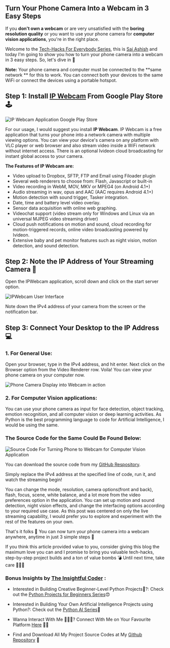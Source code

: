 ## Turn Your Phone Camera Into a Webcam in 3 Easy Steps

If you **don't own a webcam** or are very unsatisfied with the **boring resolution quality** or you want to use your phone camera for **computer vision applications**, you're in the right place.   

Welcome to the [Tech-Hacks For Everybody Series](https://hashnode.com/series/tech-hacks-for-everybody-ckk3juqc10ihoqps16q0geabj), this is [Sai Ashish](https://www.linkedin.com/in/sai-ashish/) and today I'm going to show you how to turn your phone camera into a webcam in 3 easy steps. So, let's dive in 🚀

**Note:** Your phone camera and computer must be connected to the **same network ** for this to work. You can connect both your devices to the same WiFi or connect the devices using a portable hotspot.

## Step 1: Install  [IP Webcam](https://play.google.com/store/apps/details?id=com.pas.webcam) From Google Play Store 🕹

![IP Webcam Application Google Play Store](https://cdn.hashnode.com/res/hashnode/image/upload/v1610971933086/A-1HDmYjD.jpeg)

For our usage, I would suggest you install **IP Webcam**. IP Webcam is a free application that turns your phone into a network camera with multiple viewing options. You can view your device's camera on any platform with VLC player or web browser and also stream video inside a WiFi network without internet access. There is an optional Ivideon cloud broadcasting for instant global access to your camera. 

**The Features of IP Webcam are:**

- Video upload to Dropbox, SFTP, FTP and Email using Filoader plugin
- Several web renderers to choose from: Flash, Javascript or built-in
- Video recording in WebM, MOV, MKV or MPEG4 (on Android 4.1+)
- Audio streaming in wav, opus and AAC (AAC requires Android 4.1+)
- Motion detection with sound trigger, Tasker integration. 
- Date, time and battery level video overlay.
- Sensor data acquisition with online web graphing.
- Videochat support (video stream only for Windows and Linux via an universal MJPEG video streaming driver)
- Cloud push notifications on motion and sound, cloud recording for motion-triggered records, online video broadcasting powered by Ivideon.
- Extensive baby and pet monitor features such as night vision, motion detection, and sound detection.

## Step 2: Note the IP Address of Your Streaming Camera 📸

Open the IPWebcam application, scroll down and click on the start server option. 

![IPWebcam User Interface](https://cdn.hashnode.com/res/hashnode/image/upload/v1610972131325/t4wPqxpPR.jpeg)

Note down the IPv4 address of your camera from the screen or the notification bar.
 
## Step 3: Connect Your Desktop to the IP Address 💻
 
### 1. For General Use:

Open your browser, type in the IPv4 address, and hit enter. Next click on the Browser option from the Video Renderer row. Voila! You can view your phone camera on your computer now.

![Phone Camera Display into Webcam in action](https://cdn.hashnode.com/res/hashnode/image/upload/v1610973043472/4ghsKEtIY.jpeg)
 
### 2. For Computer Vision applications:

You can use your phone camera as input for face detection, object tracking, emotion recognition, and all computer vision or deep learning activities. As Python is the best programming language to code for Artificial Intelligence, I would be using the same.  

### The Source Code for the Same Could Be Found Below:

![Source Code For Turning Phone to Webcam for Computer Vision Application](https://cdn.hashnode.com/res/hashnode/image/upload/v1613207510198/SXOmn8tlG.png)

You can download the source code from my [GitHub Respository](https://github.com/SaiAshish-Konchada/Artificial-Intelligence/blob/main/Computer%20Vision/Turn%20Phone%20Camera%20into%20Webcam.py).

Simply replace the IPv4 address at the specified line of code, run it, and watch the streaming begin!

You can change the mode, resolution, camera options(front and back), flash, focus, scene, white balance, and a lot more from the video preferences option in the application. You can set up motion and sound detection, night vision effects, and change the interfacing options according to your required use case. As this post was centered on only the live streaming capability, I would prefer you to explore and experiment with the rest of the features on your own. 

That's it folks 💯 You can now turn your phone camera into a webcam anywhere, anytime in just 3 simple steps 📸

If you think this article provided value to you, consider giving this blog the maximum love you can and I promise to bring you valuable tech-hacks, step-by-step project builds and a ton of value bombs 💣 Until next time, take care 🙋🏻‍♂️ 

### Bonus Insights by  [The Insightful Coder](https://theinsightfulcoder.com/) :

-  Interested in Building Creative Beginner-Level Python Projects🐍?: Check out the  [Python Projects for Beginners Series](https://hashnode.com/series/python-projects-for-beginners-ckk31d9370h0vrus1blfl0a4y)😍

-  Interested in Building Your Own Artificial Intelligence Projects using Python?: Check out the [Python AI Series](https://hashnode.com/series/python-ai-series-ckkft33ux016dwjs11xlqbz4v)🧠

- Wanna Interact With Me 🙋🏻‍♂️? Connect With Me on Your Favourite Platform [Here](https://theinsightfulcoder.com/contact-me)  🤝🏻

- Find and Download All My Project Source Codes at My [Github Repository](https://github.com/SaiAshish-Konchada) 🎁